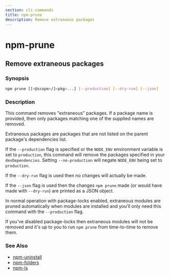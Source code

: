 ```yaml
---
section: cli-commands 
title: npm-prune
description: Remove extraneous packages
---
```


# npm-prune
## Remove extraneous packages

### Synopsis

```bash
npm prune [[<@scope>/]<pkg>...] [--production] [--dry-run] [--json]
```

### Description

This command removes "extraneous" packages.  If a package name is
provided, then only packages matching one of the supplied names are
removed.

Extraneous packages are packages that are not listed on the parent
package's dependencies list.

If the `--production` flag is specified or the `NODE_ENV` environment
variable is set to `production`, this command will remove the packages
specified in your `devDependencies`. Setting `--no-production` will
negate `NODE_ENV` being set to `production`.

If the `--dry-run` flag is used then no changes will actually be made.

If the `--json` flag is used then the changes `npm prune` made (or would
have made with `--dry-run`) are printed as a JSON object.

In normal operation with package-locks enabled, extraneous modules are
pruned automatically when modules are installed and you'll only need
this command with the `--production` flag.

If you've disabled package-locks then extraneous modules will not be removed
and it's up to you to run `npm prune` from time-to-time to remove them.

### See Also

* [npm-uninstall](npm-uninstall)
* [npm-folders](/docs/configuring-npm/folders)
* [npm-ls](npm-ls)
